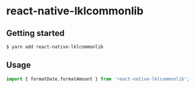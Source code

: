 
# react-native-lklcommonlib

## Getting started

`$ yarn add react-native-lklcommonlib`


## Usage
```javascript
import { formatDate,formatAmount } from 'react-native-lklcommonlib';

```
  